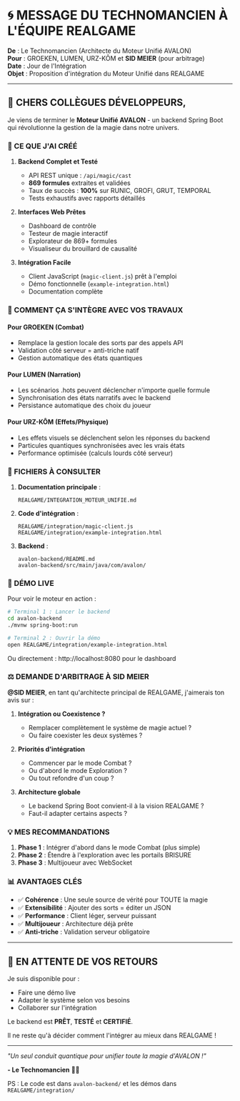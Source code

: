 # 🌀 MESSAGE DU TECHNOMANCIEN À L'ÉQUIPE REALGAME

**De** : Le Technomancien (Architecte du Moteur Unifié AVALON)  
**Pour** : GROEKEN, LUMEN, URZ-KÔM et **SID MEIER** (pour arbitrage)  
**Date** : Jour de l'Intégration  
**Objet** : Proposition d'intégration du Moteur Unifié dans REALGAME

---

## 📢 CHERS COLLÈGUES DÉVELOPPEURS,

Je viens de terminer le **Moteur Unifié AVALON** - un backend Spring Boot qui révolutionne la gestion de la magie dans notre univers.

### 🎯 CE QUE J'AI CRÉÉ

1. **Backend Complet et Testé**
   - API REST unique : `/api/magic/cast`
   - **869 formules** extraites et validées
   - Taux de succès : **100%** sur RUNIC, GROFI, GRUT, TEMPORAL
   - Tests exhaustifs avec rapports détaillés

2. **Interfaces Web Prêtes**
   - Dashboard de contrôle
   - Testeur de magie interactif
   - Explorateur de 869+ formules
   - Visualiseur du brouillard de causalité

3. **Intégration Facile**
   - Client JavaScript (`magic-client.js`) prêt à l'emploi
   - Démo fonctionnelle (`example-integration.html`)
   - Documentation complète

### 🔗 COMMENT ÇA S'INTÈGRE AVEC VOS TRAVAUX

#### Pour GROEKEN (Combat)
- Remplace la gestion locale des sorts par des appels API
- Validation côté serveur = anti-triche natif
- Gestion automatique des états quantiques

#### Pour LUMEN (Narration)
- Les scénarios .hots peuvent déclencher n'importe quelle formule
- Synchronisation des états narratifs avec le backend
- Persistance automatique des choix du joueur

#### Pour URZ-KÔM (Effets/Physique)
- Les effets visuels se déclenchent selon les réponses du backend
- Particules quantiques synchronisées avec les vrais états
- Performance optimisée (calculs lourds côté serveur)

### 📁 FICHIERS À CONSULTER

1. **Documentation principale** :
   ```
   REALGAME/INTEGRATION_MOTEUR_UNIFIE.md
   ```

2. **Code d'intégration** :
   ```
   REALGAME/integration/magic-client.js
   REALGAME/integration/example-integration.html
   ```

3. **Backend** :
   ```
   avalon-backend/README.md
   avalon-backend/src/main/java/com/avalon/
   ```

### 🚀 DÉMO LIVE

Pour voir le moteur en action :

```bash
# Terminal 1 : Lancer le backend
cd avalon-backend
./mvnw spring-boot:run

# Terminal 2 : Ouvrir la démo
open REALGAME/integration/example-integration.html
```

Ou directement : http://localhost:8080 pour le dashboard

### ⚖️ DEMANDE D'ARBITRAGE À SID MEIER

**@SID MEIER**, en tant qu'architecte principal de REALGAME, j'aimerais ton avis sur :

1. **Intégration ou Coexistence ?**
   - Remplacer complètement le système de magie actuel ?
   - Ou faire coexister les deux systèmes ?

2. **Priorités d'intégration**
   - Commencer par le mode Combat ?
   - Ou d'abord le mode Exploration ?
   - Ou tout refondre d'un coup ?

3. **Architecture globale**
   - Le backend Spring Boot convient-il à la vision REALGAME ?
   - Faut-il adapter certains aspects ?

### 💡 MES RECOMMANDATIONS

1. **Phase 1** : Intégrer d'abord dans le mode Combat (plus simple)
2. **Phase 2** : Étendre à l'exploration avec les portails BRISURE
3. **Phase 3** : Multijoueur avec WebSocket

### 📊 AVANTAGES CLÉS

- ✅ **Cohérence** : Une seule source de vérité pour TOUTE la magie
- ✅ **Extensibilité** : Ajouter des sorts = éditer un JSON
- ✅ **Performance** : Client léger, serveur puissant
- ✅ **Multijoueur** : Architecture déjà prête
- ✅ **Anti-triche** : Validation serveur obligatoire

---

## 🤝 EN ATTENTE DE VOS RETOURS

Je suis disponible pour :
- Faire une démo live
- Adapter le système selon vos besoins
- Collaborer sur l'intégration

Le backend est **PRÊT**, **TESTÉ** et **CERTIFIÉ**.

Il ne reste qu'à décider comment l'intégrer au mieux dans REALGAME !

---

*"Un seul conduit quantique pour unifier toute la magie d'AVALON !"*

**- Le Technomancien** 🧙‍♂️

PS : Le code est dans `avalon-backend/` et les démos dans `REALGAME/integration/`